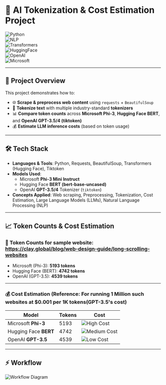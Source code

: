 # 🚀 AI Tokenization & Cost Estimation Project  

![Python](https://img.shields.io/badge/Python-3.10+-blue.svg)  
![NLP](https://img.shields.io/badge/Domain-NLP-orange.svg)  
![Transformers](https://img.shields.io/badge/Library-Transformers-green.svg)  
![HuggingFace](https://img.shields.io/badge/HuggingFace-BERT-yellow.svg)  
![OpenAI](https://img.shields.io/badge/OpenAI-GPT--3.5/4-ff69b4.svg)  
![Microsoft](https://img.shields.io/badge/Microsoft-Phi--3-red.svg)  

---

## 🎯 Project Overview  

This project demonstrates how to:  
- 🌐 **Scrape & preprocess web content** using `requests` + `BeautifulSoup`  
- 🔡 **Tokenize text** with multiple industry-standard **tokenizers**  
- 📊 **Compare token counts** across **Microsoft Phi-3**, **Hugging Face BERT**, and **OpenAI GPT-3.5/4 (tiktoken)**  
- 💰 **Estimate LLM inference costs** (based on token usage)    

---

## 🛠️ Tech Stack  

- **Languages & Tools**: Python, Requests, BeautifulSoup, Transformers (Hugging Face), Tiktoken  
- **Models Used**:  
  - Microsoft **Phi-3 Mini Instruct**  
  - Hugging Face **BERT (bert-base-uncased)**  
  - OpenAI **GPT-3.5/4** Tokenizer (`tiktoken`)  
- **Concepts Applied**: Web scraping, Preprocessing, Tokenization, Cost Estimation, Large Language Models (LLMs), Natural Language Processing (NLP)  

---

## 📈 Token Counts & Cost Estimation  

### 🔹 Token Counts for sample website: https://clay.global/blog/web-design-guide/long-scrolling-websites
- Microsoft (Phi-3): **5193 tokens**  
- Hugging Face (BERT): **4742 tokens**  
- OpenAI (GPT-3.5): **4539 tokens**  

---

### 💰 Cost Estimation (Reference: For running 1 Million such websites at $0.001 per 1K tokens(GPT-3.5's cost)  

| Model | Tokens | Cost |
|-------|--------|------|
| Microsoft **Phi-3** | 5193 | ![High Cost](https://img.shields.io/badge/$5193-🔥-red?style=for-the-badge) |
| Hugging Face **BERT** | 4742 | ![Medium Cost](https://img.shields.io/badge/$4742-⚡-blue?style=for-the-badge) |
| OpenAI **GPT-3.5** | 4539 | ![Low Cost](https://img.shields.io/badge/$4539-✅-green?style=for-the-badge) |

---

## ⚡ Workflow  

![Workflow Diagram](workflow.png)

